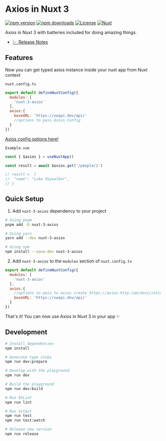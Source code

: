 # Axios in Nuxt 3

[![npm version][npm-version-src]][npm-version-href]
[![npm downloads][npm-downloads-src]][npm-downloads-href]
[![License][license-src]][license-href]
[![Nuxt][nuxt-src]][nuxt-href]

Axios in Nuxt 3 with batteries included for doing amazing things.

- [✨ &nbsp;Release Notes](/CHANGELOG.md)
<!-- - [🏀 Online playground](https://stackblitz.com/github/your-org/nuxt-3-axios?file=playground%2Fapp.vue) -->
<!-- - [📖 &nbsp;Documentation](https://example.com) -->

## Features


Now you can get typed axios instance inside your nuxt app from Nuxt context

`nuxt.config.ts`

```js
export default defineNuxtConfig({
  modules: [
    'nuxt-3-axios'
  ],
  axios:{
    baseURL: 'https://swapi.dev/api/'
    //options to pass Axios Config
  }
})
```
[Axios config options here!](https://www.google.com "Google's Homepage")


`Example.vue`
```js
const { $axios } = useNuxtApp() 

const result = await $axios.get('/people/1')

// result =  {
// 	"name": "Luke Skywalker",
// }

```

## Quick Setup

1. Add `nuxt-3-axios` dependency to your project

```bash
# Using pnpm
pnpm add -D nuxt-3-axios

# Using yarn
yarn add --dev nuxt-3-axios

# Using npm
npm install --save-dev nuxt-3-axios
```

2. Add `nuxt-3-axios` to the `modules` section of `nuxt.config.ts`

```js
export default defineNuxtConfig({
  modules: [
    'nuxt-3-axios'
  ],
  axios:{
    //options to pass to axios create https://axios-http.com/docs/instance
    baseURL: 'https://swapi.dev/api/'
  }
})
```

That's it! You can now use Axios in Nuxt 3 in your app ✨

## Development

```bash
# Install dependencies
npm install

# Generate type stubs
npm run dev:prepare

# Develop with the playground
npm run dev

# Build the playground
npm run dev:build

# Run ESLint
npm run lint

# Run Vitest
npm run test
npm run test:watch

# Release new version
npm run release
```

<!-- Badges -->
[npm-version-src]: https://img.shields.io/npm/v/nuxt-3-axios/latest.svg?style=flat&colorA=18181B&colorB=28CF8D
[npm-version-href]: https://npmjs.com/package/nuxt-3-axios

[npm-downloads-src]: https://img.shields.io/npm/dm/nuxt-3-axios.svg?style=flat&colorA=18181B&colorB=28CF8D
[npm-downloads-href]: https://npmjs.com/package/nuxt-3-axios

[license-src]: https://img.shields.io/npm/l/nuxt-3-axios.svg?style=flat&colorA=18181B&colorB=28CF8D
[license-href]: https://npmjs.com/package/nuxt-3-axios

[nuxt-src]: https://img.shields.io/badge/Nuxt-18181B?logo=nuxt.js
[nuxt-href]: https://nuxt.com
